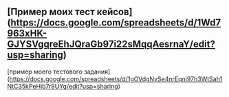 ﻿[Пример моих тест кейсов] (https://docs.google.com/spreadsheets/d/1Wd7963xHK-GJYSVgqreEhJQraGb97i22sMqqAesrnaY/edit?usp=sharing)
---
[пример моего тестового задания] (https://docs.google.com/spreadsheets/d/1gOVdgNvSe4nrEqni97h3WtSah1NtC35kPeHib7r9UYg/edit?usp=sharing)

